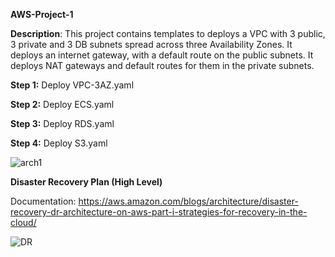 **AWS-Project-1**

**Description**:  This project contains templates to deploys a VPC with 3 public, 3 private and 3 DB subnets spread across three Availability Zones. It deploys an internet gateway, with a default route on the public subnets. It deploys NAT gateways and default routes for them in the private subnets.

**Step 1:** Deploy VPC-3AZ.yaml

**Step 2:** Deploy ECS.yaml

**Step 3:** Deploy RDS.yaml

**Step 4:** Deploy S3.yaml

![arch1](https://user-images.githubusercontent.com/103620921/169332190-1b77ab21-5bfa-4933-a6fb-f9fa6a94b28b.JPG)



**Disaster Recovery Plan (High Level)**

Documentation: https://aws.amazon.com/blogs/architecture/disaster-recovery-dr-architecture-on-aws-part-i-strategies-for-recovery-in-the-cloud/ 

![DR](https://user-images.githubusercontent.com/103620921/169332126-6a71b07f-2734-47e7-9037-e0428c9c2adb.JPG)
